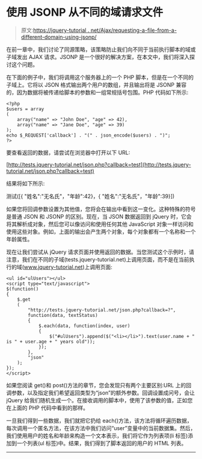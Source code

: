 # 使用 JSONP 从不同的域请求文件

> 原文:[https://jquery-tutorial . net/Ajax/requesting-a-file-from-a-different-domain-using-jsonp/](https://jquery-tutorial.net/ajax/requesting-a-file-from-a-different-domain-using-jsonp/)

在前一章中，我们讨论了同源策略，该策略防止我们向不同于当前执行脚本的域或子域发出 AJAX 请求。JSONP 是一个很好的解决方案，在本文中，我们将深入探讨这个问题。

在下面的例子中，我们将调用这个服务器上的一个 PHP 脚本，但是在一个不同的子域上。它将以 JSON 格式输出两个用户的数组，并且输出将是 JSONP 兼容的，因为数据将被传递给脚本的参数和一组常规括号包围。PHP 代码如下所示:

```
<?php
$users = array
(
	array("name" => "John Doe", "age" => 42),
	array("name" => "Jane Doe", "age" => 39)
);
echo $_REQUEST['callback'] . "(" . json_encode($users) . ")";
?>
```

要查看返回的数据，请尝试在浏览器中打开以下 URL:

[http://tests.jquery-tutorial.net/json.php?callback=test](http://tests.jquery-tutorial.net/json.php?callback=test)

结果将如下所示:

<input type="hidden" name="IL_IN_ARTICLE">

测试([{ "姓名":"无名氏"，"年龄":42}，{ "姓名":"无名氏"，"年龄":39}])

如果您将回调参数设置为其他值，您将会在输出中看到这一变化。这种特殊的符号是普通 JSON 和 JSONP 的区别。现在，当 JSON 数据返回到 jQuery 时，它会将其解析成对象，然后您可以像访问和使用任何其他 JavaScript 对象一样访问和使用这些对象。例如，上面的输出会产生两个对象，每个对象都有一个名称和一个年龄属性。

现在让我们尝试从 jQuery 请求页面并使用返回的数据。当您测试这个示例时，请注意，我们在不同的子域(tests.jquery-tutorial.net)上调用页面，而不是在当前执行的域(www.jquery-tutorial.net)上调用页面:

```
<ul id="ulUsers"></ul>
<script type="text/javascript">
$(function()
{
    $.get
	(
		"http://tests.jquery-tutorial.net/json.php?callback=?", 
		function(data, textStatus)
        {
        	$.each(data, function(index, user)
			{
				$("#ulUsers").append($("<li></li>").text(user.name + " is " + user.age + " years old"));
			});
        },
		"json"
	);		
});
</script>
```

如果您阅读 get()和 post()方法的章节，您会发现只有两个主要区别:URL 上的回调参数，以及指定我们希望返回类型为“json”的额外参数。回调设置成问号，会让 jQuery 给我们随机生成一个。在接收调用的脚本中，使用了该参数的值，正如您在上面的 PHP 代码中看到的那样。

一旦我们得到一些数据，我们就把它扔给 each()方法，该方法将循环遍历数据，每次调用一个匿名方法，在该方法中我们访问“user”变量中的当前数据集。然后，我们使用用户的姓名和年龄来构造一个文本表示，我们将它作为列表项(li 标签)添加到一个列表(ul 标签)中。结果，我们得到了脚本返回的用户的 HTML 列表。

* * *